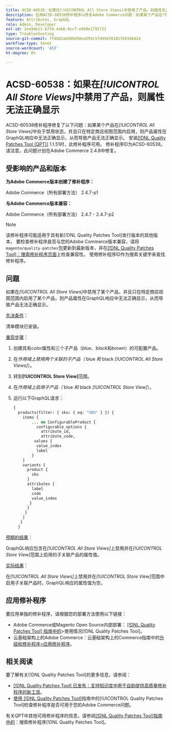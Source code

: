 ```yaml
---
title: ACSD-60538：如果在[!UICONTROL All Store Views]中禁用了产品，则属性无法正确显示
description: 应用ACSD-60538修补程序以修复Adobe Commerce问题：如果某个产品在*所有商店视图*中处于禁用状态，并且只在特定商店视图范围内处于启用状态，则产品属性在GraphQL响应中无法正确显示，从而导致产品无法正确显示。
feature: Attributes, GraphQL
role: Admin, Developer
exl-id: 2ea9de11-b750-4ab6-9cc7-e940e1791f22
type: Troubleshooting
source-git-commit: 7fdb02a6d89d50ea593c5fd99d78101f89198424
workflow-type: tm+mt
source-wordcount: '453'
ht-degree: 0%

---
```


# ACSD-60538：如果在&#x200B;*[!UICONTROL All Store Views]*&#x200B;中禁用了产品，则属性无法正确显示

ACSD-60538修补程序修复了以下问题：如果某个产品在&#x200B;*[!UICONTROL All Store Views]*&#x200B;中处于禁用状态，并且只在特定商店视图范围内启用，则产品属性在GraphQL响应中无法正确显示，从而导致产品无法正确显示。 安装[[!DNL Quality Patches Tool (QPT)]](https://experienceleague.adobe.com/en/docs/commerce-operations/tools/quality-patches-tool/quality-patches-tool-to-self-serve-quality-patches) 1.1.51时，此修补程序可用。 修补程序ID为ACSD-60538。 请注意，此问题计划在Adobe Commerce 2.4.8中修复。

## 受影响的产品和版本

**为Adobe Commerce版本创建了修补程序：**

Adobe Commerce（所有部署方法） 2.4.7-p1

**与Adobe Commerce版本兼容：**

Adobe Commerce（所有部署方法） 2.4.7 - 2.4.7-p2

>[!NOTE]
>
>该修补程序可能适用于具有新[!DNL Quality Patches Tool]发行版本的其他版本。 要检查修补程序是否与您的Adobe Commerce版本兼容，请将`magento/quality-patches`包更新到最新版本，并在[[!DNL Quality Patches Tool]：搜索修补程序页面](https://experienceleague.adobe.com/tools/commerce-quality-patches/index.html)上检查兼容性。 使用修补程序ID作为搜索关键字来查找修补程序。

## 问题

如果在&#x200B;*[!UICONTROL All Store Views]*&#x200B;中禁用了某个产品，并且只在特定商店视图范围内启用了某个产品，则产品属性在GraphQL响应中无法正确显示，从而导致产品无法正确显示。

<u>先决条件</u>：

清单模块已安装。

<u>重现步骤</u>：

1. 创建具有&#x200B;*color*&#x200B;属性和三个子产品（*blue*、*black*&#x200B;和&#x200B;*brown*）的可配置产品。
1. 在&#x200B;*作用域上禁用两个关联的子产品（* blue *和* black *[!UICONTROL All Store Views]*）。
1. 转到&#x200B;**[!UICONTROL Store View]**&#x200B;范围。
1. 在&#x200B;*作用域上启用子产品（* blue *和* black *[!UICONTROL Store View]*）。
1. 运行以下GraphQL请求：

   ```GraphQL
   {
     products(filter: { sku: { eq: "SKU" } }) {
       items {
           ... on ConfigurableProduct {
             configurable_options {
               attribute_id,
               attribute_code,
            values {
             value_index
             label
           }
       }
       variants {
         product {
           sku
         }
         attributes {
           label
           code
           value_index
          }
         }
        }
       }
      }
     }  
   ```

<u>预期的结果</u>：

GraphQL响应包含在&#x200B;*[!UICONTROL All Store Views]*&#x200B;上禁用并在&#x200B;*[!UICONTROL Store View]*&#x200B;范围上启用的子关联产品的属性值。

<u>实际结果</u>：

在&#x200B;*[!UICONTROL All Store Views]*&#x200B;上禁用并在&#x200B;*[!UICONTROL Store View]*&#x200B;范围中启用子关联产品时，GraphQL响应的属性值为空。

## 应用修补程序

要应用单独的修补程序，请根据您的部署方法使用以下链接：

* Adobe Commerce或Magento Open Source内部部署： [[!DNL Quality Patches Tool] 指南中的](/help/tools/quality-patches-tool/usage.md)>使用情况[!DNL Quality Patches Tool]。
* 云基础架构上的Adobe Commerce：云基础架构上的Commerce指南中的[升级和修补程序>应用修补程序](https://experienceleague.adobe.com/docs/commerce-cloud-service/user-guide/develop/upgrade/apply-patches.html)。

## 相关阅读

要了解有关[!DNL Quality Patches Tool]的更多信息，请参阅：

* [[!DNL Quality Patches Tool] 已发布：支持知识库中用于自助提供高质量修补程序的新工具](https://experienceleague.adobe.com/en/docs/commerce-operations/tools/quality-patches-tool/quality-patches-tool-to-self-serve-quality-patches)。
* [使用 [!DNL Quality Patches Tool]](/help/tools/quality-patches-tool/patches-available-in-qpt/check-patch-for-magento-issue-with-magento-quality-patches.md)指南中的[!UICONTROL Quality Patches Tool]检查修补程序是否可用于您的Adobe Commerce问题。


有关QPT中其他可用修补程序的信息，请参阅[[!DNL Quality Patches Tool]指南中的](https://experienceleague.adobe.com/tools/commerce-quality-patches/index.html)：搜索修补程序[!DNL Quality Patches Tool]。
